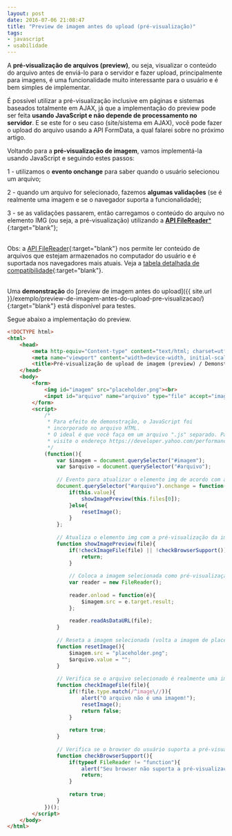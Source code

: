 ```yaml
---
layout: post
date: 2016-07-06 21:08:47
title: "Preview de imagem antes do upload (pré-visualização)"
tags:
- javascript
- usabilidade
---
```


A **pré-visualização de arquivos (preview)**, ou seja, visualizar o conteúdo do arquivo antes de enviá-lo para o servidor e fazer upload, principalmente para imagens, é uma funcionalidade muito interessante para o usuário e é bem simples de implementar.

É possível utilizar a pré-visualização inclusive em páginas e sistemas baseados totalmente em AJAX, já que a implementação do preview pode ser feita **usando JavaScript e não depende de processamento no servidor**. E se este for o seu caso (site/sistema em AJAX), você pode fazer o upload do arquivo usando a API FormData, a qual falarei sobre no próximo artigo.


Voltando para a **pré-visualização de imagem**, vamos implementá-la usando JavaScript e seguindo estes passos:

1 - utilizamos o **evento onchange** para saber quando o usuário selecionou um arquivo;

2 - quando um arquivo for selecionado, fazemos **algumas validações** (se é realmente uma imagem e se o navegador suporta a funcionalidade);

3 - se as validações passarem, então carregamos o conteúdo do arquivo no elemento IMG (ou seja, a pré-visualização) utilizando a [**API FileReader***](https://developer.mozilla.org/pt-BR/docs/Web/API/FileReader){:target="blank"};
<br><br>

Obs: a [API FileReader](https://developer.mozilla.org/pt-BR/docs/Web/API/FileReader){:target="blank"} nos permite ler conteúdo de arquivos que estejam armazenados no computador do usuário e é suportada nos navegadores mais atuais. Veja a [tabela detalhada de compatibilidade](http://caniuse.com/#feat=filereader){:target="blank"}.
<br><br>

Uma **demonstração** do [preview de imagem antes do upload]({{ site.url }}/exemplo/preview-de-imagem-antes-do-upload-pre-visualizacao/){:target="blank"} está disponível para testes.

Segue abaixo a implementação do preview.

```html
<!DOCTYPE html>
<html>
	<head>
		<meta http-equiv="Content-type" content="text/html; charset=utf-8">
		<meta name="viewport" content="width=device-width, initial-scale=1">
		<title>Pré-visualização de upload de imagem (preview) / Demonstração</title>
	</head>
	<body>
		<form>
			<img id="imagem" src="placeholder.png"><br>
			<input id="arquivo" name="arquivo" type="file" accept="image/*">
		</form>
		<script>
			/*
			 * Para efeito de demonstração, o JavaScript foi
			 * incorporado no arquivo HTML.
			 * O ideal é que você faça em um arquivo ".js" separado. Para mais informações
			 * visite o endereço https://developer.yahoo.com/performance/rules.html#external
			 */
			(function(){
				var $imagem = document.querySelector("#imagem");
				var $arquivo = document.querySelector("#arquivo");
				
				// Evento para atualizar o elemento img de acordo com a imagem selecionada
				document.querySelector("#arquivo").onchange = function(){
					if(this.value){
						showImagePreview(this.files[0]);
					}else{
						resetImage();
					}
				};
				
				// Atualiza o elemento img com a pré-visualização da imagem  selecionada
				function showImagePreview(file){
					if(!checkImageFile(file) || !checkBrowserSupport()){
						return;
					}
					
					// Coloca a imagem selecionada como pré-visualização
					var reader = new FileReader();
					
					reader.onload = function(e){
						$imagem.src = e.target.result;
					};
					
					reader.readAsDataURL(file);
				}
				
				// Reseta a imagem selecionada (volta a imagem de placeholder)
				function resetImage(){
					$imagem.src = "placeholder.png";
					$arquivo.value = "";
				}
				
				// Verifica se o arquivo selecionado é realmente uma imagem
				function checkImageFile(file){
					if(!file.type.match(/^image\//)){
						alert("O arquivo não é uma imagem!");
						resetImage();
						return false;
					}
					
					return true;
				}
				
				// Verifica se o browser do usuário suporta a pré-visualização de imagens
				function checkBrowserSupport(){
					if(typeof FileReader != "function"){
						alert("Seu browser não suporta a pré-visualização de imagens.");
						return;
					}
					
					return true;
				}
			})();
		</script>
	</body>
</html>
```
